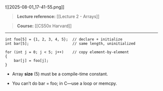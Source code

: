 ![[2025-08-01_17-41-55.png]]

  

> **Lecture reference:** [[Lecture 2 - Arrays]]

> **Course:** [[CS50x Harvard]]

---

```
int foo[5] = {1, 2, 3, 4, 5};  // declare + initialize
int bar[5];                    // same length, uninitialized

for (int j = 0; j < 5; j++)    // copy element-by-element
{
    bar[j] = foo[j];
}
```

- Array **size** (5) must be a compile-time constant.
    
- You can’t do bar = foo; in C—use a loop or memcpy.